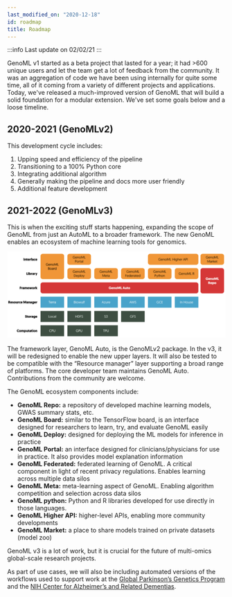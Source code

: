 ```yaml
---
last_modified_on: "2020-12-18"
id: roadmap
title: Roadmap  
---
```


:::info
Last update on 02/02/21
:::

GenoML v1 started as a beta project that lasted for a year; it had >600 unique users and let the team get a lot of feedback from the community. It was an aggregation of code we have been using internally for quite some time, all of it coming from a variety of different projects and applications. Today, we've released a much-improved version of GenoML that will build a solid foundation for a modular extension. We've set some goals below and a loose timeline. 

## 2020-2021 (GenoMLv2)
This development cycle includes:
1. Upping speed and efficiency of the pipeline
2. Transitioning to a 100% Python core
3. Integrating additional algorithm
4. Generally making the pipeline and docs more user friendly
5. Additional feature development 

## 2021-2022 (GenoMLv3)
This is when the exciting stuff starts happening, expanding the scope of GenoML from just an AutoML to a broader framework. The new GenoML enables an ecosystem of machine learning tools for genomics. 

![GenoML Ecosystem](/img/genoml-ecosystem.png)

The framework layer, GenoML Auto, is the GenoMLv2 package. In the v3, it will be redesigned to enable the new upper layers. It will also be tested to be compatible with the “Resource manager” layer supporting a broad range of platforms. The core developer team maintains GenoML Auto. Contributions from the community are welcome. 

The GenoML ecosystem components include: 
- **GenoML Repo:** a repository of developed machine learning models, GWAS summary stats, etc. 
- **GenoML Board:** similar to the TensorFlow board, is an interface designed for researchers to learn, try, and evaluate GenoML easily
- **GenoML Deploy:** designed for deploying the ML models for inference in practice
- **GenoML Portal:** an interface designed for clinicians/physicians for use in practice. It also provides model explanation information 
- **GenoML Federated:** federated learning of GenoML. A critical component in light of recent privacy regulations. Enables learning across multiple data silos
- **GenoML Meta:** meta-learning aspect of GenoML. Enabling algorithm competition and selection across data silos
- **GenoML python:** Python and R libraries developed for use directly in those languages. 
- **GenoML Higher API:** higher-level APIs, enabling more community developments 
- **GenoML Market:** a place to share models trained on private datasets (model zoo)

GenoML v3 is a lot of work, but it is crucial for the future of multi-omics global-scale research projects.

As part of use cases, we will also be including automated versions of the workflows used to support work at the [Global Parkinson’s Genetics Program](https://parkinsonsroadmap.org/gp2/) and the [NIH Center for Alzheimer’s and Related Dementias](https://www.nia.nih.gov/research/card). 